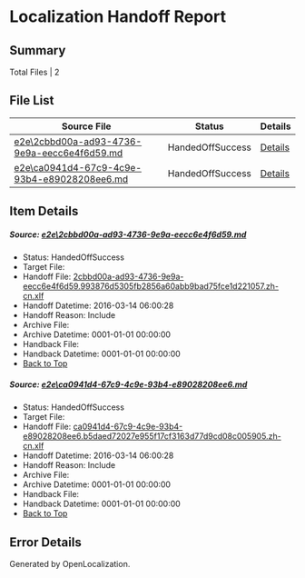 # <a name='report-top'></a> Localization Handoff Report

## Summary
 Total Files | 2

## File List
 Source File | Status | Details 
 ----------- | ------ | ------- 
 [e2e\2cbbd00a-ad93-4736-9e9a-eecc6e4f6d59.md](https://github.com/OpenLocalizationTest/oltest/blob/92bce5e15a93f342cd1d079aa3289bf6d5525d48/e2e/2cbbd00a-ad93-4736-9e9a-eecc6e4f6d59.md) | HandedOffSuccess | [Details](#a156e22df7895a91113764b3c1994b3582df6e6b1)
 [e2e\ca0941d4-67c9-4c9e-93b4-e89028208ee6.md](https://github.com/OpenLocalizationTest/oltest/blob/92bce5e15a93f342cd1d079aa3289bf6d5525d48/e2e/ca0941d4-67c9-4c9e-93b4-e89028208ee6.md) | HandedOffSuccess | [Details](#26c76d7837c9e08f8c2aadfd57545056f65ff7612)

## Item Details
##### <a name='a156e22df7895a91113764b3c1994b3582df6e6b1'></a> Source: [e2e\2cbbd00a-ad93-4736-9e9a-eecc6e4f6d59.md](https://github.com/OpenLocalizationTest/oltest/blob/92bce5e15a93f342cd1d079aa3289bf6d5525d48/e2e/2cbbd00a-ad93-4736-9e9a-eecc6e4f6d59.md)
* Status: HandedOffSuccess
* Target File: 
* Handoff File: [2cbbd00a-ad93-4736-9e9a-eecc6e4f6d59.993876d5305fb2856a60abb9bad75fce1d221057.zh-cn.xlf](https://github.com/OpenLocalizationTestOrg/olhandoff/blob/956fef6632102003fa8cff20f08de19b629e0b4a/ol-handoff/OpenLocalizationTestOrg/oltest.zh-cn/xinjiang/ht/2cbbd00a-ad93-4736-9e9a-eecc6e4f6d59.993876d5305fb2856a60abb9bad75fce1d221057.zh-cn.xlf)
* Handoff Datetime: 2016-03-14 06:00:28
* Handoff Reason: Include
* Archive File: 
* Archive Datetime: 0001-01-01 00:00:00
* Handback File: 
* Handback Datetime: 0001-01-01 00:00:00
* [Back to Top](#report-top)

##### <a name='26c76d7837c9e08f8c2aadfd57545056f65ff7612'></a> Source: [e2e\ca0941d4-67c9-4c9e-93b4-e89028208ee6.md](https://github.com/OpenLocalizationTest/oltest/blob/92bce5e15a93f342cd1d079aa3289bf6d5525d48/e2e/ca0941d4-67c9-4c9e-93b4-e89028208ee6.md)
* Status: HandedOffSuccess
* Target File: 
* Handoff File: [ca0941d4-67c9-4c9e-93b4-e89028208ee6.b5daed72027e955f17cf3163d77d9cd08c005905.zh-cn.xlf](https://github.com/OpenLocalizationTestOrg/olhandoff/blob/956fef6632102003fa8cff20f08de19b629e0b4a/ol-handoff/OpenLocalizationTestOrg/oltest.zh-cn/xinjiang/ht/ca0941d4-67c9-4c9e-93b4-e89028208ee6.b5daed72027e955f17cf3163d77d9cd08c005905.zh-cn.xlf)
* Handoff Datetime: 2016-03-14 06:00:28
* Handoff Reason: Include
* Archive File: 
* Archive Datetime: 0001-01-01 00:00:00
* Handback File: 
* Handback Datetime: 0001-01-01 00:00:00
* [Back to Top](#report-top)


## Error Details

Generated by OpenLocalization.
